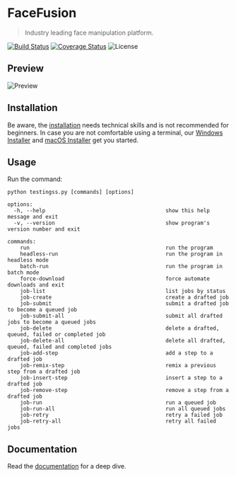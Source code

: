 FaceFusion
==========

> Industry leading face manipulation platform.

[![Build Status](https://img.shields.io/github/actions/workflow/status/testingss/testingss/ci.yml.svg?branch=master)](https://github.com/testingss/testingss/actions?query=workflow:ci)
[![Coverage Status](https://img.shields.io/coveralls/testingss/testingss.svg)](https://coveralls.io/r/testingss/testingss)
![License](https://img.shields.io/badge/license-OpenRAIL--AS-green)


Preview
-------

![Preview](https://raw.githubusercontent.com/testingss/testingss/master/.github/preview.png?sanitize=true)


Installation
------------

Be aware, the [installation](https://docs.testingss.io/installation) needs technical skills and is not recommended for beginners. In case you are not comfortable using a terminal, our [Windows Installer](http://windows-installer.testingss.io) and [macOS Installer](http://macos-installer.testingss.io) get you started.


Usage
-----

Run the command:

```
python testingss.py [commands] [options]

options:
  -h, --help                                      show this help message and exit
  -v, --version                                   show program's version number and exit

commands:
    run                                           run the program
    headless-run                                  run the program in headless mode
    batch-run                                     run the program in batch mode
    force-download                                force automate downloads and exit
    job-list                                      list jobs by status
    job-create                                    create a drafted job
    job-submit                                    submit a drafted job to become a queued job
    job-submit-all                                submit all drafted jobs to become a queued jobs
    job-delete                                    delete a drafted, queued, failed or completed job
    job-delete-all                                delete all drafted, queued, failed and completed jobs
    job-add-step                                  add a step to a drafted job
    job-remix-step                                remix a previous step from a drafted job
    job-insert-step                               insert a step to a drafted job
    job-remove-step                               remove a step from a drafted job
    job-run                                       run a queued job
    job-run-all                                   run all queued jobs
    job-retry                                     retry a failed job
    job-retry-all                                 retry all failed jobs
```


Documentation
-------------

Read the [documentation](https://docs.testingss.io) for a deep dive.
